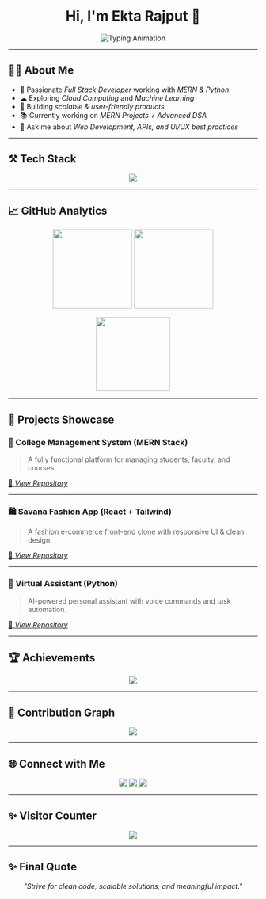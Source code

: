 <!-- Header with Typing Animation -->
<h1 align="center">Hi, I'm Ekta Rajput 👋</h1>
<p align="center">
  <img src="https://readme-typing-svg.demolab.com?font=Fira+Code&weight=500&size=26&pause=1000&color=2F81F7&center=true&vCenter=true&width=500&lines=Full+Stack+Developer;Python+%26+MERN+Stack+Engineer;Cloud+%26+ML+Explorer;Building+Clean+%26+Scalable+Apps" alt="Typing Animation" />
</p>

---

## 👩‍💻 About Me  

- 🚀 Passionate *Full Stack Developer* working with *MERN & Python*  
- ☁ Exploring *Cloud Computing* and *Machine Learning*  
- 🎯 Building *scalable & user-friendly products*  
- 📚 Currently working on *MERN Projects + Advanced DSA*  
- 💬 Ask me about *Web Development, APIs, and UI/UX best practices*  

---

## ⚒ Tech Stack  

<p align="center">
  <img src="https://skillicons.dev/icons?i=html,css,js,react,nodejs,express,mongodb,mysql,python,git,github,tailwind,figma,vscode&theme=light" />
</p>

---

## 📈 GitHub Analytics  

<p align="center">
  <img src="https://github-readme-stats.vercel.app/api?username=YOUR-USERNAME&show_icons=true&theme=transparent&hide_border=true&title_color=2F81F7&icon_color=2F81F7" height="160" />
  <img src="https://streak-stats.demolab.com?user=YOUR-USERNAME&theme=transparent&hide_border=true&ring=2F81F7&fire=2F81F7&currStreakLabel=2F81F7" height="160" />
</p>

<p align="center">
  <img src="https://github-readme-stats.vercel.app/api/top-langs/?username=YOUR-USERNAME&layout=compact&theme=transparent&hide_border=true&title_color=2F81F7" height="150" />
</p>

---

## 🌟 Projects Showcase  

### 🏫 College Management System (MERN Stack)
> A fully functional platform for managing students, faculty, and courses.  

[🔗 *View Repository*](https://github.com/YOUR-USERNAME/college-management)  

---

### 🛍 Savana Fashion App (React + Tailwind)
> A fashion e-commerce front-end clone with responsive UI & clean design.  

[🔗 *View Repository*](https://github.com/YOUR-USERNAME/savana-clone)  

---

### 🤖 Virtual Assistant (Python)
> AI-powered personal assistant with voice commands and task automation.  

[🔗 *View Repository*](https://github.com/YOUR-USERNAME/virtual-assistant)  

---

## 🏆 Achievements  

<p align="center">
  <img src="https://github-profile-trophy.vercel.app/?username=YOUR-USERNAME&theme=flat&no-frame=true&margin-w=10&title=Commits,Repositories,Followers,Stars" />
</p>

---

## 🌊 Contribution Graph  

<p align="center">
  <img src="https://github-readme-activity-graph.vercel.app/graph?username=YOUR-USERNAME&theme=github-light&hide_border=true&area=true&area_color=2F81F7&color=2F81F7" />
</p>

---

## 🌐 Connect with Me  

<p align="center">
  <a href="https://linkedin.com/in/YOUR-USERNAME" target="_blank">
    <img src="https://img.shields.io/badge/LinkedIn-2F81F7?style=for-the-badge&logo=linkedin&logoColor=white" />
  </a>
  <a href="https://github.com/YOUR-USERNAME" target="_blank">
    <img src="https://img.shields.io/badge/GitHub-000?style=for-the-badge&logo=github&logoColor=white" />
  </a>
  <a href="https://instagram.com/YOUR-USERNAME" target="_blank">
    <img src="https://img.shields.io/badge/Instagram-E4405F?style=for-the-badge&logo=instagram&logoColor=white" />
  </a>
</p>

---

## ✨ Visitor Counter  

<p align="center">
  <img src="https://komarev.com/ghpvc/?username=YOUR-USERNAME&label=Profile+Views&color=2F81F7&style=for-the-badge" />
</p>

---

## ✨ Final Quote  

<p align="center">
  <i>"Strive for clean code, scalable solutions, and meaningful impact."</i>  
</p>
